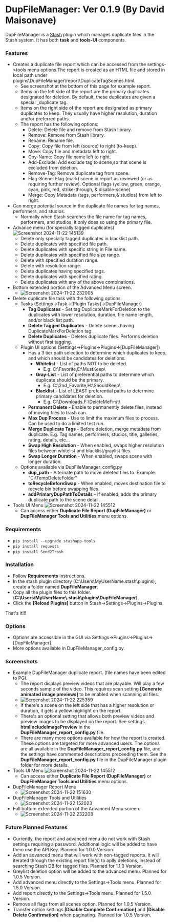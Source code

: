 # DupFileManager: Ver 0.1.9 (By David Maisonave)

DupFileManager is a [Stash](https://github.com/stashapp/stash) plugin which manages duplicate files in the Stash system.
It has both **task** and **tools-UI** components.

### Features

- Creates a duplicate file report which can be accessed from the settings->tools menu options.The report is created as an HTML file and stored in local path under plugins\DupFileManager\report\DuplicateTagScenes.html.
  - See screenshot at the bottom of this page for example report.
  - Items on the left side of the report are the primary duplicates designated for deletion. By default, these duplicates are given a special \_duplicate tag.
  - Items on the right side of the report are designated as primary duplicates to keep. They usually have higher resolution, duration and/or preferred paths.
  - The report has the following options:
    - Delete: Delete file and remove from Stash library.
    - Remove: Remove from Stash library.
    - Rename: Rename file.
    - Copy: Copy file from left (source) to right (to-keep).
    - Move: Copy file and metadata left to right.
    - Cpy-Name: Copy file name left to right.
    - Add-Exclude: Add exclude tag to scene,so that scene is excluded from deletion.
    - Remove-Tag: Remove duplicate tag from scene.
    - Flag-Scene: Flag (mark) scene in report as reviewed (or as requiring further review). Optional flags (yellow, green, orange, cyan, pink, red, strike-through, & disable-scene)
    - Merge: Copy Metadata (tags, performers,& studios) from left to right.
- Can merge potential source in the duplicate file names for tag names, performers, and studios.
  - Normally when Stash searches the file name for tag names, performers, and studios, it only does so using the primary file.
- Advance menu (for specially tagged duplicates)
  ![Screenshot 2024-11-22 145139](https://github.com/user-attachments/assets/d76646f0-c5a8-4069-ad0f-a6e5e96e7ed0)
  - Delete only specially tagged duplicates in blacklist path.
  - Delete duplicates with specified file path.
  - Delete duplicates with specific string in File name.
  - Delete duplicates with specified file size range.
  - Delete with specified duration range.
  - Delete with resolution range.
  - Delete duplicates having specified tags.
  - Delete duplicates with specified rating.
  - Delete duplicates with any of the above combinations.
- Bottom extended portion of the Advanced Menu screen.
  - ![Screenshot 2024-11-22 232005](https://github.com/user-attachments/assets/9a0d2e9d-783b-4ea2-8fa5-3805b40af4eb)
- Delete duplicate file task with the following options:
  - Tasks (Settings->Task->[Plugin Tasks]->DupFileManager)
    - **Tag Duplicates** - Set tag DuplicateMarkForDeletion to the duplicates with lower resolution, duration, file name length, and/or black list path.
    - **Delete Tagged Duplicates** - Delete scenes having DuplicateMarkForDeletion tag.
    - **Delete Duplicates** - Deletes duplicate files. Performs deletion without first tagging.
  - Plugin UI options (Settings->Plugins->Plugins->[DupFileManager])
    - Has a 3 tier path selection to determine which duplicates to keep, and which should be candidates for deletions.
      - **Whitelist** - List of paths NOT to be deleted.
        - E.g. C:\Favorite\,E:\MustKeep\
      - **Gray-List** - List of preferential paths to determine which duplicate should be the primary.
        - E.g. C:\2nd_Favorite\,H:\ShouldKeep\
      - **Blacklist** - List of LEAST preferential paths to determine primary candidates for deletion.
        - E.g. C:\Downloads\,F:\DeleteMeFirst\
    - **Permanent Delete** - Enable to permanently delete files, instead of moving files to trash can.
    - **Max Dup Process** - Use to limit the maximum files to process. Can be used to do a limited test run.
    - **Merge Duplicate Tags** - Before deletion, merge metadata from duplicate. E.g. Tag names, performers, studios, title, galleries, rating, details, etc...
    - **Swap High Resolution** - When enabled, swaps higher resolution files between whitelist and blacklist/graylist files.
    - **Swap Longer Duration** - When enabled, swaps scene with longer duration.
  - Options available via DupFileManager_config.py
    - **dup_path** - Alternate path to move deleted files to. Example: "C:\TempDeleteFolder"
    - **toRecycleBeforeSwap** - When enabled, moves destination file to recycle bin before swapping files.
    - **addPrimaryDupPathToDetails** - If enabled, adds the primary duplicate path to the scene detail.
- Tools UI Menu
  ![Screenshot 2024-11-22 145512](https://github.com/user-attachments/assets/03e166eb-ddaa-4eb8-8160-4c9180ca1323)
  - Can access either **Duplicate File Report (DupFileManager)** or **DupFileManager Tools and Utilities** menu options.

### Requirements

- `pip install --upgrade stashapp-tools`
- `pip install requests`
- `pip install Send2Trash`

### Installation

- Follow **Requirements** instructions.
- In the stash plugin directory (C:\Users\MyUserName\.stash\plugins), create a folder named **DupFileManager**.
- Copy all the plugin files to this folder.(**C:\Users\MyUserName\\.stash\plugins\DupFileManager**).
- Click the **[Reload Plugins]** button in Stash->Settings->Plugins->Plugins.

That's it!!!

### Options

- Options are accessible in the GUI via Settings->Plugins->Plugins->[DupFileManager].
- More options available in DupFileManager_config.py.

### Screenshots

- Example DupFileManager duplicate report. (file names have been edited to PG).
  - The report displays preview videos that are playable. Will play a few seconds sample of the video. This requires scan setting **[Generate animated image previews]** to be enabled when scanning all files.
  - ![Screenshot 2024-11-22 225359](https://github.com/user-attachments/assets/dc705b24-e2d7-4663-92fd-1516aa7aacf5)
  - If there's a scene on the left side that has a higher resolution or duration, it gets a yellow highlight on the report.
  - There's an optional setting that allows both preview videos and preview images to be displayed on the report. See settings **htmlIncludeImagePreview** in the **DupFileManager_report_config.py** file.
  - There are many more options available for how the report is created. These options are targeted for more advanced users. The options are all available in the **DupFileManager_report_config.py** file, and the settings have commented descriptions preceeding them. See the **DupFileManager_report_config.py** file in the DupFileManager plugin folder for more details.
- Tools UI Menu
  ![Screenshot 2024-11-22 145512](https://github.com/user-attachments/assets/03e166eb-ddaa-4eb8-8160-4c9180ca1323)
  - Can access either **Duplicate File Report (DupFileManager)** or **DupFileManager Tools and Utilities** menu options.
- DupFileManager Report Menu
  - ![Screenshot 2024-11-22 151630](https://github.com/user-attachments/assets/834ee60f-1a4a-4a3e-bbf7-23aeca2bda1f)
- DupFileManager Tools and Utilities
  - ![Screenshot 2024-11-22 152023](https://github.com/user-attachments/assets/4daaea9e-f603-4619-b536-e6609135bab1)
- Full bottom extended portion of the Advanced Menu screen.
  - ![Screenshot 2024-11-22 232208](https://github.com/user-attachments/assets/bf1f3021-3a8c-4875-9737-60ee3d7fe675)

### Future Planned Features

- Currently, the report and advanced menu do not work with Stash settings requiring a password. Additional logic will be added to have them use the API Key. Planned for 1.0.0 Version.
- Add an advanced menu that will work with non-tagged reports. It will iterated through the existing report file(s) to aplly deletions, instead of searching Stash DB for tagged files. Planned for 1.1.0 Version.
- Greylist deletion option will be added to the advanced menu. Planned for 1.0.5 Version.
- Add advanced menu directly to the Settings->Tools menu. Planned for 1.5.0 Version.
- Add report directly to the Settings->Tools menu. Planned for 1.5.0 Version.
- Remove all flags from all scenes option. Planned for 1.0.5 Version.
- Transfer option settings **[Disable Complete Confirmation]** and **[Disable Delete Confirmation]** when paginating. Planned for 1.0.5 Version.
